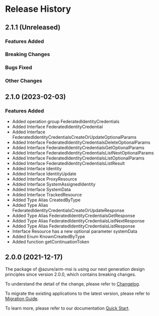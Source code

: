 # Release History

## 2.1.1 (Unreleased)

### Features Added

### Breaking Changes

### Bugs Fixed

### Other Changes

## 2.1.0 (2023-02-03)
    
### Features Added

  - Added operation group FederatedIdentityCredentials
  - Added Interface FederatedIdentityCredential
  - Added Interface FederatedIdentityCredentialsCreateOrUpdateOptionalParams
  - Added Interface FederatedIdentityCredentialsDeleteOptionalParams
  - Added Interface FederatedIdentityCredentialsGetOptionalParams
  - Added Interface FederatedIdentityCredentialsListNextOptionalParams
  - Added Interface FederatedIdentityCredentialsListOptionalParams
  - Added Interface FederatedIdentityCredentialsListResult
  - Added Interface Identity
  - Added Interface IdentityUpdate
  - Added Interface ProxyResource
  - Added Interface SystemAssignedIdentity
  - Added Interface SystemData
  - Added Interface TrackedResource
  - Added Type Alias CreatedByType
  - Added Type Alias FederatedIdentityCredentialsCreateOrUpdateResponse
  - Added Type Alias FederatedIdentityCredentialsGetResponse
  - Added Type Alias FederatedIdentityCredentialsListNextResponse
  - Added Type Alias FederatedIdentityCredentialsListResponse
  - Interface Resource has a new optional parameter systemData
  - Added Enum KnownCreatedByType
  - Added function getContinuationToken
    
    
## 2.0.0 (2021-12-17)

The package of @azure/arm-msi is using our next generation design principles since version 2.0.0, which contains breaking changes.

To understand the detail of the change, please refer to [Changelog](https://aka.ms/js-track2-changelog).

To migrate the existing applications to the latest version, please refer to [Migration Guide](https://aka.ms/js-track2-migration-guide).

To learn more, please refer to our documentation [Quick Start](https://aka.ms/azsdk/js/mgmt/quickstart ).
